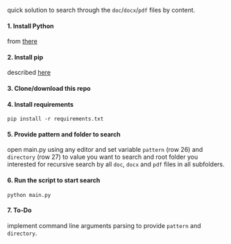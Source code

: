 quick solution to search through the `doc`/`docx`/`pdf` files by content.


#### 1. Install Python
from [there](https://www.python.org/downloads/)

#### 2. Install pip
described [here](https://pip.pypa.io/en/stable/installation/)

#### 3. Clone/download this repo

#### 4. Install requirements

```pip install -r requirements.txt```

#### 5. Provide pattern and folder to search

open main.py using any editor and set variable `pattern` (row 26) and `directory` (row 27) to value you want to search and root folder you interested for recursive search by all `doc`, `docx` and `pdf` files in all subfolders.

#### 6. Run the script to start search

```python main.py```


#### 7. To-Do
implement command line arguments parsing to provide `pattern` and `directory`.
